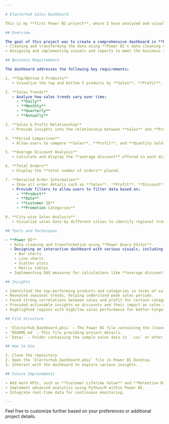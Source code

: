 ```yaml
---

# Electorhub Sales Dashboard  

This is my **first Power BI project**, where I have analyzed and visualized sales data for a fictional company named **Electorhub**. The company deals in various product categories, including **Electronics, Footwear, Clothing, Home Appliances, Accessories, Kitchenware, Bags, and Personal Care**.  

## Overview  

The goal of this project was to create a comprehensive dashboard in **Power BI** to provide actionable insights based on the sales data. The project involved:  
- Cleaning and transforming the data using **Power BI's data cleaning capabilities**.  
- Designing and implementing visuals and reports to meet the business requirements.  

## Business Requirements  

The dashboard addresses the following key requirements:  

1. **Top/Bottom 5 Products**  
   - Visualize the top and bottom 5 products by **Sales**, **Profit**, and **Quantity Sold**.  

2. **Sales Trends**  
   - Analyze how sales trends vary over time:  
     - **Daily**  
     - **Monthly**  
     - **Quarterly**  
     - **Annually**  

3. **Sales & Profit Relationship**  
   - Provide insights into the relationship between **Sales** and **Profit** using scatter plots.  

4. **Period Comparison**  
   - Allow users to compare **Sales**, **Profit**, and **Quantity Sold** between any two time periods of their choice using slicers.  

5. **Average Discount Analysis**  
   - Calculate and display the **average discount** offered in each discount category.  

6. **Total Orders**  
   - Display the **total number of orders** placed.  

7. **Detailed Order Information**  
   - Show all order details such as **Sales**, **Profit**, **Discount**, **Net Sales**, and other fields.  
   - Provide filters to allow users to filter data based on:  
     - **Product**  
     - **Date**  
     - **Customer ID**  
     - **Promotion Categories**  

8. **City-wise Sales Analysis**  
   - Visualize sales data by different cities to identify regional trends.  

## Tools and Techniques  

- **Power BI**  
  - Data cleaning and transformation using **Power Query Editor**.  
  - Designing an interactive dashboard with various visuals, including:  
    - Bar charts  
    - Line charts  
    - Scatter plots  
    - Matrix tables  
  - Implementing DAX measures for calculations like **average discount**, **net sales**, and **period comparison metrics**.  

## Insights  

- Identified the top-performing products and categories in terms of sales and profit.  
- Revealed seasonal trends, helping understand peak sales periods.  
- Found strong correlations between sales and profit for certain categories, while others had lower profit margins.  
- Provided actionable insights on discounts and their impact on sales and profitability.  
- Highlighted regions with high/low sales performance for better-targeted marketing.  

## File Structure  

- `Electorhub_Dashboard.pbix` – The Power BI file containing the cleaned data and interactive dashboard.  
- `README.md` – This file providing project details.  
- `Data/` – Folder containing the sample sales data in `.csv` or other formats (if applicable).  

## How to Use  

1. Clone the repository.  
2. Open the `Electorhub_Dashboard.pbix` file in Power BI Desktop.  
3. Interact with the dashboard to explore various insights.  

## Future Improvements  

- Add more KPIs, such as **Customer Lifetime Value** and **Retention Rate**.  
- Implement advanced analytics using Python/R within Power BI.  
- Integrate real-time data for continuous monitoring.  

---
```


Feel free to customize further based on your preferences or additional project details.
